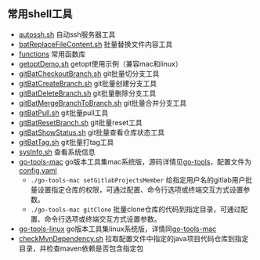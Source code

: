 ## 常用shell工具

- [autossh.sh](autossh.sh) 自动ssh服务器工具
- [batReplaceFileContent.sh](batReplaceFileContent.sh) 批量替换文件内容工具
- [functions](functions) 常用函数库
- [getoptDemo.sh](getoptDemo.sh) getopt使用示例（兼容mac和linux）
- [gitBatCheckoutBranch.sh](gitBatCheckoutBranch.sh) git批量切分支工具
- [gitBatCreateBranch.sh](gitBatCreateBranch.sh) git批量创建分支工具
- [gitBatDeleteBranch.sh](gitBatDeleteBranch.sh) git批量删除分支工具
- [gitBatMergeBranchToBranch.sh](gitBatMergeBranchToBranch.sh) git批量合并分支工具
- [gitBatPull.sh](gitBatPull.sh) git批量pull工具
- [gitBatResetBranch.sh](gitBatResetBranch.sh) git批量reset工具
- [gitBatShowStatus.sh](gitBatShowStatus.sh) git批量查看仓库状态工具
- [gitBatTag.sh](gitBatTag.sh) git批量打tag工具
- [sysInfo.sh](sysInfo.sh) 查看系统信息
- [go-tools-mac](go-tools-mac) go版本工具集mac系统版，源码详情见[go-tools](go-tools/README.MD)，配置文件为[config.yaml](config.yaml)
  - `./go-tools-mac setGitlabProjectsMember`  给指定用户名的gitlab用户批量设置指定仓库的权限，可通过配置、命令行选项或终端交互方式设置参数。
  - `./go-tools-mac gitClone`  批量clone仓库的代码到指定目录，可通过配置、命令行选项或终端交互方式设置参数。
- [go-tools-linux](go-tools-linux) go版本工具集linux系统版，详情同[go-tools-mac](go-tools-mac)
- [checkMvnDependency.sh](checkMvnDependency.sh) 拉取配置文件中指定的java项目代码仓库到指定目录，并检查maven依赖是否包含指定包